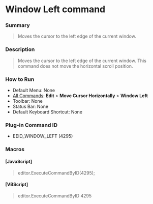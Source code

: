 # Window Left command

### Summary

> Moves the cursor to the left edge of the current window.

### Description

> Moves the cursor to the left edge of the current window. This command does not move
> the horizontal scroll position.

### How to Run

- Default Menu: None
- [All Commands](../tools/all_commands): **Edit** \> **Move Cursor Horizontally**
\> **Window Left**
- Toolbar: None
- Status Bar: None
- Default Keyboard Shortcut: None

### Plug-in Command ID

- EEID\_WINDOW\_LEFT (4295)

### Macros

#### \[JavaScript\]

> editor.ExecuteCommandByID(4295);

#### \[VBScript\]

> editor.ExecuteCommandByID 4295
